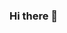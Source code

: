 ### Hi there 👋

<!--
**Nghia-nee/Nghia-nee** is a ✨ _special_ ✨ repository because its `README.md` (this file) appears on your GitHub profile.

Here are some ideas to get you started:

- 🐱‍👤 Made in Vietnam
- 🙄 Living in VNU-UIT
- 👨‍💻 Noob in information security field
- 🤔 Looking for something interesting to make life less boring
- 🤦‍♂️ Thanks god the Deadline was out of date
- 📢 I have no language, i laugh hahaha
